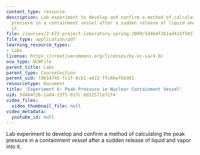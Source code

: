 ```yaml
---
content_type: resource
description: Lab experiment to develop and confirm a method of calculating the peak
  pressure in a containment vessel after a sudden release of liquid and vapor into
  it.
file: /courses/2-672-project-laboratory-spring-2009/5d464f261ad415f5017cbb52571e71f4_peak_press.pdf
file_type: application/pdf
learning_resource_types:
- Labs
license: https://creativecommons.org/licenses/by-nc-sa/4.0/
ocw_type: OCWFile
parent_title: Labs
parent_type: CourseSection
parent_uid: fd614745-fc1f-6cb1-a422-ffc6befbbdd1
resourcetype: Document
title: 'Experiment 6: Peak Pressure in Nuclear Containment Vessel'
uid: 5d464f26-1ad4-15f5-017c-bb52571e71f4
video_files:
  video_thumbnail_file: null
video_metadata:
  youtube_id: null
---
```

Lab experiment to develop and confirm a method of calculating the peak pressure in a containment vessel after a sudden release of liquid and vapor into it.